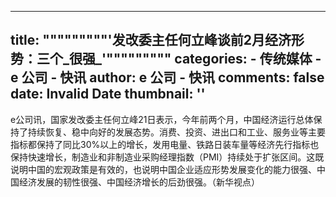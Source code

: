 
---
title: """""""""'发改委主任何立峰谈前2月经济形势：三个_很强_'"""""""""
categories: 
    - 传统媒体
    - e 公司 - 快讯
author: e 公司 - 快讯
comments: false
date: Invalid Date
thumbnail: ''
---

<div>   
e公司讯，国家发改委主任何立峰21日表示，今年前两个月，中国经济运行总体保持了持续恢复、稳中向好的发展态势。消费、投资、进出口和工业、服务业等主要指标都保持了同比30%以上的增长，发用电量、铁路日装车量等经济先行指标也保持快速增长，制造业和非制造业采购经理指数（PMI）持续处于扩张区间。这既说明中国的宏观政策是有效的，也说明中国企业适应形势发展变化的能力很强、中国经济发展的韧性很强、中国经济增长的后劲很强。（新华视点）  
</div>
            